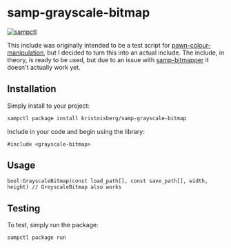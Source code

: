 # samp-grayscale-bitmap

[![sampctl](https://shields.southcla.ws/badge/sampctl-samp--grayscale--bitmap-2f2f2f.svg?style=for-the-badge)](https://github.com/kristoisberg/samp-grayscale-bitmap)

This include was originally intended to be a test script for [pawn-colour-manipulation](https://github.com/kristoisberg/pawn-colour-manipulation), but I decided to turn this into an actual include. The include, in theory, is ready to be used, but due to an issue with [samp-bitmapper](https://github.com/Southclaws/samp-bitmapper) it doesn't actually work yet.


## Installation

Simply install to your project:

```bash
sampctl package install kristoisberg/samp-grayscale-bitmap
```

Include in your code and begin using the library:

```pawn
#include <grayscale-bitmap>
```

## Usage

```pawn
bool:GrayscaleBitmap(const load_path[], const save_path[], width, height) // GreyscaleBitmap also works
```


## Testing

To test, simply run the package:

```bash
sampctl package run
```
